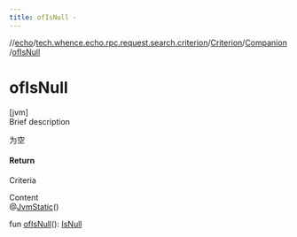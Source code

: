 ```yaml
---
title: ofIsNull -
---
```

//[echo](../../../index.md)/[tech.whence.echo.rpc.request.search.criterion](../../index.md)/[Criterion](../index.md)/[Companion](index.md)/[ofIsNull](of-is-null.md)



# ofIsNull  
[jvm]  
Brief description  


为空



#### Return  


Criteria

  
Content  
@[JvmStatic](https://kotlinlang.org/api/latest/jvm/stdlib/kotlin.jvm/-jvm-static/index.html)()  
  
fun [ofIsNull](of-is-null.md)(): [IsNull](../../-is-null/index.md)  




